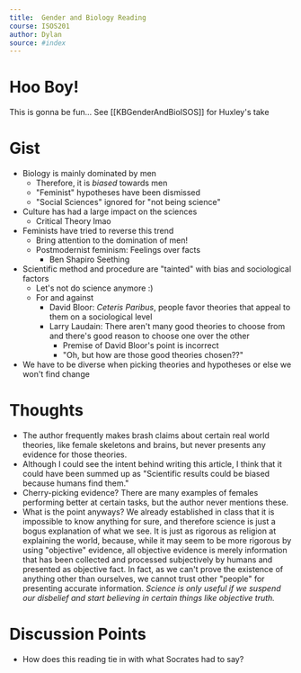 ```yaml
---
title:  Gender and Biology Reading
course: ISOS201
author: Dylan
source: #index
---
```


# Hoo Boy!
This is gonna be fun...
See [[KBGenderAndBioISOS]] for Huxley's take

# Gist
* Biology is mainly dominated by men
	* Therefore, it is _biased_ towards men
	* "Feminist" hypotheses have been dismissed
	* "Social Sciences" ignored for "not being science"
* Culture has had a large impact on the sciences
	* Critical Theory lmao
* Feminists have tried to reverse this trend
	* Bring attention to the domination of men!
	* Postmodernist feminism: Feelings over facts
		* Ben Shapiro Seething
* Scientific method and procedure are "tainted" with bias and sociological factors
	* Let's not do science anymore :)
	* For and against
		* David Bloor: _Ceteris Paribus_, people favor theories that appeal to them on a sociological level
		* Larry Laudain: There aren't many good theories to choose from and there's good reason to choose one over the other
			* Premise of David Bloor's point is incorrect
			* "Oh, but how are those good theories chosen??"
* We have to be diverse when picking theories and hypotheses or else we won't find change

# Thoughts
* The author frequently makes brash claims about certain real world theories, like female skeletons and brains, but never presents any evidence for those theories.
* Although I could see the intent behind writing this article, I think that it could have been summed up as "Scientific results could be biased because humans find them."
* Cherry-picking evidence? There are many examples of females performing better at certain tasks, but the author never mentions these.
* What is the point anyways? We already established in class that it is impossible to know anything for sure, and therefore science is just a bogus explanation of what we see. It is just as rigorous as religion at explaining the world, because, while it may seem to be more rigorous by using "objective" evidence, all objective evidence is merely information that has been collected and processed subjectively by humans and presented as objective fact. In fact, as we can't prove the existence of anything other than ourselves, we cannot trust other "people" for presenting accurate information. *Science is only useful if we suspend our disbelief and start believing in certain things like objective truth.*

# Discussion Points
* How does this reading tie in with what Socrates had to say?